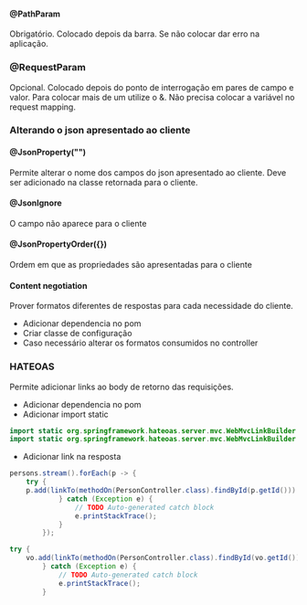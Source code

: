 #### @PathParam
Obrigatório. Colocado depois da barra. Se não colocar dar erro na aplicação.

### @RequestParam
Opcional. Colocado depois do ponto de interrogação em pares de campo e valor. Para colocar mais de um utilize o &. Não precisa colocar a variável no request mapping.

### Alterando o json apresentado ao cliente

#### @JsonProperty("")
Permite alterar o nome dos campos do json apresentado ao cliente. Deve ser adicionado na classe retornada para o cliente.

#### @JsonIgnore
O campo não aparece para o cliente

#### @JsonPropertyOrder({})
Ordem em que as propriedades são apresentadas para o cliente

#### Content negotiation
Prover formatos diferentes de respostas para cada necessidade do cliente.
 - Adicionar dependencia no pom
 - Criar classe de configuração
 - Caso necessário alterar os formatos consumidos no controller

### HATEOAS
Permite adicionar links ao body de retorno das requisições.
- Adicionar dependencia no pom
- Adicionar import static
```java
import static org.springframework.hateoas.server.mvc.WebMvcLinkBuilder.linkTo;
import static org.springframework.hateoas.server.mvc.WebMvcLinkBuilder.methodOn;
```
- Adicionar link na resposta
```java
persons.stream().forEach(p -> {
	try {
	p.add(linkTo(methodOn(PersonController.class).findById(p.getId())).withSelfRel());
			} catch (Exception e) {
				// TODO Auto-generated catch block
				e.printStackTrace();
			}
		});
```

```java
try {
	vo.add(linkTo(methodOn(PersonController.class).findById(vo.getId())).withSelfRel());
		} catch (Exception e) {
			// TODO Auto-generated catch block
			e.printStackTrace();
		}
```